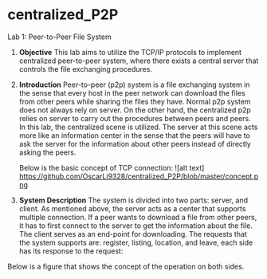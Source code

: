# centralized_P2P
Lab 1: Peer-to-Peer File System
1. **Objective**
	This lab aims to utilize the TCP/IP protocols to implement centralized peer-to-peer system, where there exists a central server that controls the file exchanging procedures.
	
2. **Introduction**
	Peer-to-peer (p2p) system is a file exchanging system in the sense that every host in the peer network can download the files from other peers while sharing the files they have. Normal p2p system does not always rely on server. On the other hand, the centralized p2p relies on server to carry out the procedures between peers and peers. In this lab, the centralized scene is utilized. The server at this scene acts more like an information center in the sense that the peers will have to ask the server for the information about other peers instead of directly asking the peers. 
	
	Below is the basic concept of TCP connection:
	![alt text] https://github.com/OscarLi9328/centralized_P2P/blob/master/concept.png
3. **System Description** 
	The system is divided into two parts: server, and client. As mentioned above, the server acts as a center that supports multiple connection. If a peer wants to download a file from other peers, it has to first connect to the server to get the information about the file. The client serves as an end-point for downloading. 
	The requests that the system supports are: register, listing, location, and leave, each side has its response to the request:


















Below is a figure that shows the concept of the operation on both sides.


